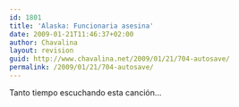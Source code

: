 ```yaml
---
id: 1801
title: 'Alaska: Funcionaria asesina'
date: 2009-01-21T11:46:37+02:00
author: Chavalina
layout: revision
guid: http://www.chavalina.net/2009/01/21/704-autosave/
permalink: /2009/01/21/704-autosave/
---
```

Tanto tiempo escuchando esta canción…